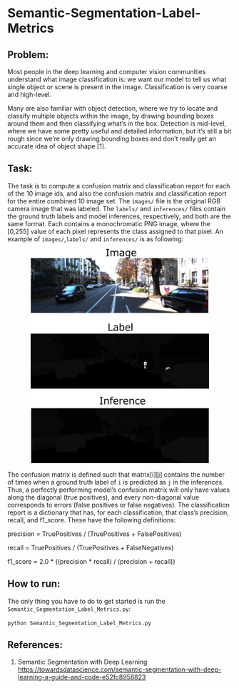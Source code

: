 # Semantic-Segmentation-Label-Metrics

## Problem:
Most people in the deep learning and computer vision communities understand what image classification is: we want our model to tell us what single object or scene is present in the image. Classification is very coarse and high-level.

Many are also familiar with object detection, where we try to locate and classify multiple objects within the image, by drawing bounding boxes around them and then classifying what’s in the box. Detection is mid-level, where we have some pretty useful and detailed information, but it’s still a bit rough since we’re only drawing bounding boxes and don’t really get an accurate idea of object shape [1].

## Task:
The task is to compute a confusion matrix and classification report for each of the 10 image ids, and also the confusion matrix and classification report for the entire combined 10 image set. The `images/` file is the original RGB camera image that was labeled. The `labels/` and `inferences/` files contain the ground truth labels and model inferences,
respectively, and both are the same format. Each contains a monochromatic PNG image, where the [0,255] value of each pixel represents the class assigned to that pixel. An example of `images/`,`labels/` and `inferences/` is as following:

<p align="center">
  <img width="400" height="480" src="https://github.com/CottenNoTail/Semantic-Segmentation-Label-Metrics/blob/main/street.png">
</p>

The confusion matrix is defined such that matrix[i][j] contains the number of times when a ground truth label of `i` is predicted as `j` in the inferences. Thus, a perfectly performing model’s confusion matrix will only have values along the diagonal (true positives), and every non-diagonal value corresponds to errors (false positives or false negatives). The classification report is a dictionary that has, for each classification, that class’s precision, recall, and f1_score. These have the following definitions:

precision = TruePositives / (TruePositives + FalsePositives)

recall = TruePositives / (TruePositives + FalseNegatives)

f1_score = 2.0 * ((precision * recall) / (precision + recall))


## How to run:
The only thing you have to do to get started is run the `Semantic_Segmentation_Label_Metrics.py`:

`python Semantic_Segmentation_Label_Metrics.py`


## References:
1. Semantic Segmentation with Deep Learning
https://towardsdatascience.com/semantic-segmentation-with-deep-learning-a-guide-and-code-e52fc8958823
